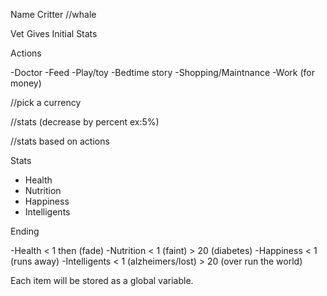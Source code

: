 Name Critter
//whale


Vet Gives Initial Stats

Actions

-Doctor
-Feed
-Play/toy
-Bedtime story
-Shopping/Maintnance
-Work (for money)

//pick a currency

//stats (decrease by percent ex:5%)

//stats based on actions

Stats

* Health
* Nutrition
* Happiness
* Intelligents


Ending

-Health < 1 then (fade)
-Nutrition < 1 (faint)
           > 20 (diabetes)
-Happiness < 1 (runs away)
-Intelligents < 1 (alzheimers/lost)
              > 20 (over run the world)

Each item will be stored as a global variable.
